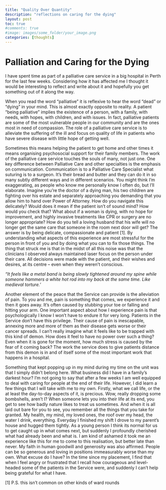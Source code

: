 ```yaml
---
title: "Quality Over Quantity"
description: "reflections on caring for the dying"
layout: post
toc: true
#comments: true
#image: images/some_folder/your_image.png
categories: [thoughts]
---
```


# Palliation and Caring for the Dying 

I have spent time as part of a palliative care service in a big hospital in Perth for the last few weeks. Considering how it has affected me I thought it would be interesting to reflect and write about it and hopefully you get something out of it along the way. 

When you read the word “palliative” it is reflexive to hear the word “dead” or “dying” in your mind. This is almost exactly opposite to reality. A patient “being palliative” implies the existence of a person, with a family, with needs, with hopes, with children, and with issues. In fact, palliative patients are some of the most vulnerable people in our community and are the ones most in need of compassion. The role of a palliative care service is to alleviate the suffering of the ill and focus on quality of life in patients who have severe disease with little hope of getting well. 

Sometimes this means helping the patient to get home and other times it means organising psychosocial support for their family members. The work of the palliative care service touches the souls of many, not just one. One key difference between Palliative Care and other specialties is the emphasis on communication. Communication is to a Palliative Care Specialist what suturing is to a surgeon. It’s their bread and butter and they can do it in so many subtly different ways and in different scenarios. You might think I’m exaggerating, as people who know me personally know I often do, but I’ll elaborate. Imagine you’re the doctor of a dying man, his two children are fighting over his estate and separately approaching you demanding that you allow him to hand over Power of Attorney. How do you navigate this delicately? Would does it mean if the patient isn’t of sound mind? How would you check that? What about if a woman is dying, with no hope for improvement, and highly invasive treatments like CPR or surgery are no longer appropriate? How do you tell a loving husband that his wife will no longer get the same care that someone in the room next door will get? The answer is by being delicate, compassionate and patient [1]. By understanding what aspects of this experience are most stressful for the person in front of you and by doing what you can to fix those things. The thing that struck me is that in the midst of all this noise was that the clinicians I observed always maintained laser focus on the person under their care. All decisions were made with the patient, and their wishes and desires, at its centre – even when they weren’t conscious. 

*“It feels like a metal band is being slowly tightened around my spine while someone hammers a white hot rod into my back at the same time. Like medieval torture.’*

Another element of the peace that the Service can provide is the alleviation of pain. To you and me, pain is something that comes, we experience it and then it goes away. It’s often caused by stubbing your toe or falling and hitting your arm. One important aspect about how I experience pain is that psychologically I know I won’t have to endure it for very long. Patients in the Service don’t have this privilege. Their cause of pain is inescapable, annexing more and more of them as their disease gets worse or their cancer spreads. I can’t really imagine what it feels like to be trapped with this kind of demon. How does it feel to have no power over such a thing? Even when it is gone for the moment, how much stress is caused by the fear of it coming back? The work the service does to give patients distance from this demon is in and of itself some of the most important work that happens in a hospital. 

Something that kept popping up in my mind during my time on the unit was that I simply didn’t belong here. What business did I have in a family’s darkest hour? I’m not going to say that after a few weeks I am well equipped to deal with caring for people at the end of their life. However, I did learn a few things that I will take with me to my own. Firstly, what we call life, or the at least the day-to-day aspects of it, is precious. Wow, really dropping some bombshells, aren’t I? When someone lets you into their life at its end, you get to see how badly nature likes to treat us sometimes. And when it is all laid out bare for you to see, you remember all the things that you take for granted. My health, my mind, my loved ones, the roof over my head, the water I drink, everything. Everyday I finished my shift I drove to my parent’s house and hugged them tightly. As a young person I think its normal for us to get caught up in what comes next, but suddenly I profoundly cherished what had already been and what is. I am kind of ashamed it took me an experience like this for me to come to this realisation, but better late than never. My faith in human goodwill and generosity was also affirmed. People can be so generous and loving in positions immeasurably worse than my own. What excuse do I have? In the time since my placement, I find that when I feel angry or frustrated that I recall how courageous and level-headed some of the patients in the Service were, and suddenly I can’t help being grateful for what I have.

[1] P.S. this isn’t common on other kinds of ward rounds




